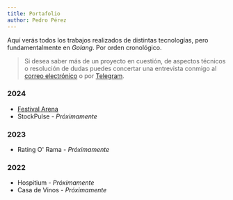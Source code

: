 ```yaml
---
title: Portafolio
author: Pedro Pérez
---
```


Aquí verás todos los trabajos realizados de distintas tecnologías, pero
fundamentalmente en _Golang_. Por orden cronológico.

> Si desea saber más de un proyecto en cuestión, de aspectos técnicos o 
> resolución de dudas puedes concertar una entrevista conmigo al [correo electrónico](mailto:hola@pedroperez.dev?subject=festival-arena)
> o por [Telegram](https://t.me/zepyr).

### 2024

- [Festival Arena](/portfolio/festival-arena)
- StockPulse - _Próximamente_

### 2023

- Rating O' Rama - _Próximamente_

### 2022

- Hospitium - _Próximamente_
- Casa de Vinos - _Próximamente_

